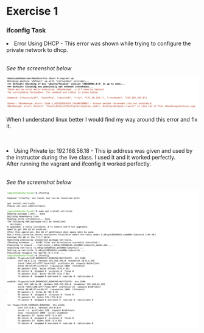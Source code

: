 # **Exercise 1**

### **ifconfig Task**
<li> Error Using DHCP - This error was shown while trying to configure the private network to dhcp.
<br>
<br>

*See the screenshot below*
<br>

![Error Picture](./Image/Screenshot%20Error%20Message.png)

When I understand linux better I would find my way around this error and fix it.
<br>
<br>
<br>

<li> Using Private ip: 192.168.56.18 - This ip address was given and used by the instructor during the live class. I used it and it worked perfectly.
<br>
After running the vagrant and ifconfig it worked perfectly.
<br>
<br>

*See the screenshot below*
<br>

![ip Outcome Picture](./Image/Screenshot%20Using%20Static%20ip.png)
